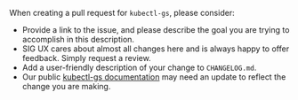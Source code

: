 When creating a pull request for `kubectl-gs`, please consider:

- Provide a link to the issue, and please describe the goal you are trying to accomplish in this description.
- SIG UX cares about almost all changes here and is always happy to offer feedback. Simply request a review.
- Add a user-friendly description of your change to `CHANGELOG.md`.
- Our public [kubectl-gs documentation](https://docs.giantswarm.io/ui-api/kubectl-gs/) may need an update to reflect the change you are making.
